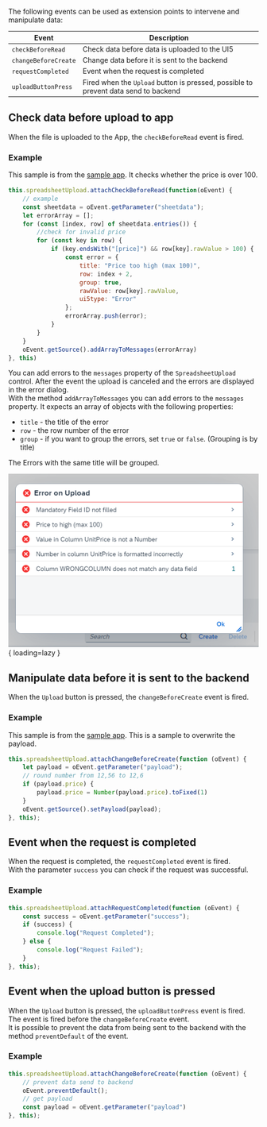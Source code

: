 The following events can be used as extension points to intervene and manipulate data:

| Event | Description |
| ------ | --- |
| `checkBeforeRead` | Check data before data is uploaded to the UI5  |
| `changeBeforeCreate` | Change data before it is sent to the backend |
| `requestCompleted` | Event when the request is completed |
| `uploadButtonPress` | Fired when the `Upload` button is pressed, possible to prevent data send to backend |

## Check data before upload to app
When the file is uploaded to the App, the `checkBeforeRead` event is fired.

### Example
This sample is from the [sample app](https://github.com/marianfoo/ui5-cc-spreadsheetimporter/blob/47d22cdc42aa1cacfd797bdc0e025b830330dc5e/examples/packages/ordersv4fe/webapp/ext/ObjectPageExtController.js#L24-L42). 
It checks whether the price is over 100. 
````javascript
this.spreadsheetUpload.attachCheckBeforeRead(function(oEvent) {
    // example
    const sheetdata = oEvent.getParameter("sheetdata");
    let errorArray = [];
    for (const [index, row] of sheetdata.entries()) {
        //check for invalid price
        for (const key in row) {
            if (key.endsWith("[price]") && row[key].rawValue > 100) {
                const error = {
                    title: "Price too high (max 100)",
                    row: index + 2,
                    group: true,
                    rawValue: row[key].rawValue,
                    ui5type: "Error"
                };
                errorArray.push(error);
            }
        }
    }
    oEvent.getSource().addArrayToMessages(errorArray)
}, this)
````

You can add errors to the `messages` property of the `SpreadsheetUpload` control. After the event the upload is canceled and the errors are displayed in the error dialog.  
With the method `addArrayToMessages` you can add errors to the `messages` property. It expects an array of objects with the following properties:

- `title` - the title of the error
- `row` - the row number of the error
- `group` - if you want to group the errors, set `true` or `false`. (Grouping is by title)

The Errors with the same title will be grouped.

![Error Dialog](./../images/error_dialog.png){ loading=lazy }

## Manipulate data before it is sent to the backend
When the `Upload` button is pressed, the `changeBeforeCreate` event is fired.

### Example
This sample is from the [sample app](https://github.com/marianfoo/ui5-cc-spreadsheetimporter/blob/47d22cdc42aa1cacfd797bdc0e025b830330dc5e/examples/packages/ordersv4fe/webapp/ext/ObjectPageExtController.js#L45-L52).
This is a sample to overwrite the payload.  

````javascript
this.spreadsheetUpload.attachChangeBeforeCreate(function (oEvent) {
    let payload = oEvent.getParameter("payload");
    // round number from 12,56 to 12,6
    if (payload.price) {
        payload.price = Number(payload.price).toFixed(1)
    }
    oEvent.getSource().setPayload(payload);
}, this);
````

## Event when the request is completed

When the request is completed, the `requestCompleted` event is fired.  
With the parameter `success` you can check if the request was successful.

### Example

```js
this.spreadsheetUpload.attachRequestCompleted(function (oEvent) {
    const success = oEvent.getParameter("success");
    if (success) {
        console.log("Request Completed");
    } else {
        console.log("Request Failed");
    }
}, this);
```

## Event when the upload button is pressed
When the `Upload` button is pressed, the `uploadButtonPress` event is fired. The event is fired before the `changeBeforeCreate` event.  
It is possible to prevent the data from being sent to the backend with the method `preventDefault` of the event.


### Example


````javascript
this.spreadsheetUpload.attachChangeBeforeCreate(function (oEvent) {
    // prevent data send to backend
    oEvent.preventDefault();
    // get payload
    const payload = oEvent.getParameter("payload")
}, this);
````